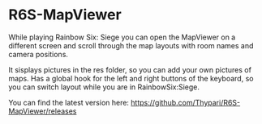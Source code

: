 # R6S-MapViewer

While playing Rainbow Six: Siege you can open the MapViewer on a different screen and scroll through the map layouts with room names and camera positions.

It sisplays pictures in the res folder, so you can add your own pictures of maps. Has a global hook for the left and right buttons of the keyboard, so you can switch layout while you are in RainbowSix:Siege.

You can find the latest version here: https://github.com/Thypari/R6S-MapViewer/releases
